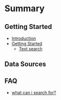 # Summary

## Getting Started

* [Introduction](README.md)
* [Getting Started](getting-started.md)
  * [Text search](getting-started/text-search.md)

## Data Sources

## FAQ

* [what can i search for?](faq/test.md)

